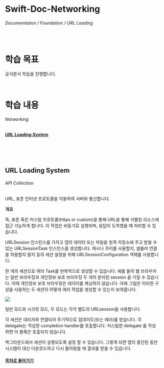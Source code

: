 <!-- Swift-Doc-Networking -->
# Swift-Doc-Networking
###### Documentation / Foundation / URL Loading 

<br/>

<!-- 학습 목표 -->
# 학습 목표
공식문서 학습을 진행합니다.

<br/>
    
<!-- 학습 내용 목차 -->
# 학습 내용
###### Networking
##### [URL Loading System](#URL-Loading-System)

<!-- ###### &nbsp;&nbsp;&nbsp;&nbsp; Essentials -->
<!-- ##### &nbsp;&nbsp;&nbsp;&nbsp; [Fetching Website Data into Memory](#Fetching-Website-Data-into-Memory) -->
<!-- ##### &nbsp;&nbsp;&nbsp;&nbsp; [Analyzing HTTP Traffic with Instruments](#Analyzing-HTTP-Traffic-with-Instruments) -->

<br/><br/>

<!-- 학습 내용 -->
#
## URL Loading System
###### API Collection
URL, 표준 인터넷 프로토콜을 이용하여 서버와 통신합니다.

**개요**

즉, 표준 혹은 커스텀 프로토콜(https or custom)을 통해 URL을 통해 식별된 리소스에 접근 가능하게 합니다. 이 작업은 비동기로 실행되며, 응답이 도착했을 때 처리할 수 있습니다.

URLSession 인스턴스를 가지고 앱의 데이터 또는 파일을 원격 저장소에 주고 받을 수 있는 URLSessionTask 인스턴스를 생성합니다. 캐시나 쿠키를 사용할지, 셀룰러 연결을 허용할지 말지 등의 세션 설정을 위해 URLSessionConfiguration 객체를 사용합니다.

한 개의 세션으로 여러 Task를 반복적으로 생성할 수 있습니다. 예를 들어 웹 브라우저는 일반 브라우징과 개인정보 보호 브라우징 두 개의 분리된 session 을 가질 수 있습니다. 이때 개인정보 보호 브라우징은 데이터를 캐싱하지 않습니다. 아래 그림은 이러한 구성을 사용하는 두 세션이 어떻게 여러 작업을 생성할 수 있는지 보여줍니다.

![](https://i.imgur.com/0KUvobT.png)

일반 모드와 시크릿 모드, 두 모드는 각각 별도의 URLsession을 사용합니다.

각 세션은 대리자와 연결되어 주기적으로 업데이트(또는 에러)를 받습니다. 각 delegate는 작성한 completion handler를 호출합니다. 커스텀한 delegate 를 작성하면 이 블록은 호출되지 않습니다.

백그라운드에서 세션이 실행되도록 설정 할 수 있습니다. 그렇게 되면 앱이 중단된 동안 시스템이 대신 다운로드하고 다시 돌아왔을 때 결과를 받을 수 있습니다.

#### [목차로 돌아가기](#학습-내용)

<!-- ## Fetching Website Data into Memory
#### [목차로 돌아가기](#학습-내용) -->

<!-- 
## 제목
#### [목차로 돌아가기](#학습-내용)
 -->

